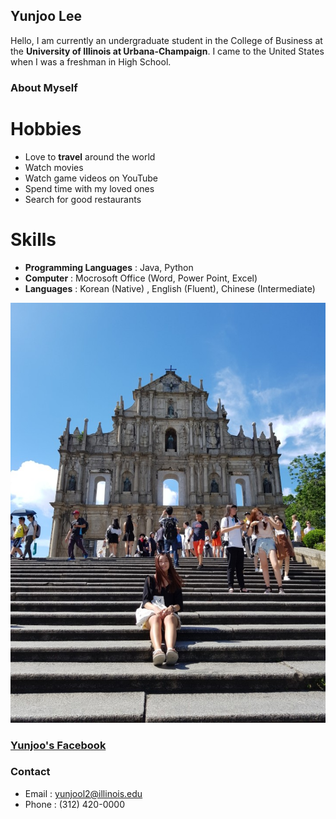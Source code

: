 ## Yunjoo Lee

Hello, I am currently an undergraduate student in the College of Business at the **University of Illinois at Urbana-Champaign**. I came to the United States when I was a freshman in High School.

### About Myself

# Hobbies
- Love to **travel** around the world
- Watch movies
- Watch game videos on YouTube
- Spend time with my loved ones
- Search for good restaurants

# Skills
- **Programming Languages** : Java, Python
- **Computer** :  Mocrosoft Office (Word, Power Point, Excel)
- **Languages** : Korean (Native) , English (Fluent), Chinese (Intermediate)

![Image](https://github.com/yunjool2/yunjool2.github.io/blob/master/KakaoTalk_20171213_210525212.jpg)

### [Yunjoo's Facebook](https://www.facebook.com/yunjoo.lee.9843)


### Contact

- Email : yunjool2@illinois.edu
- Phone : (312) 420-0000

